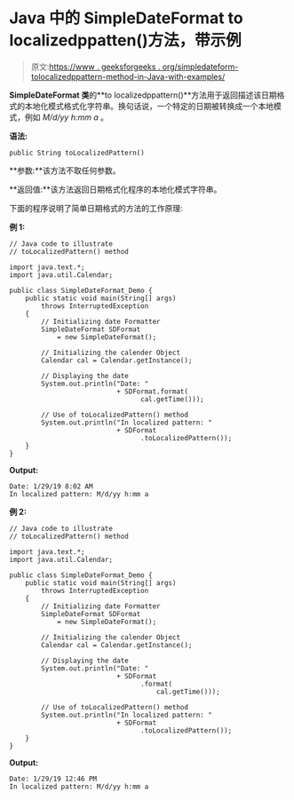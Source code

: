 # Java 中的 SimpleDateFormat to localizedppatten()方法，带示例

> 原文:[https://www . geeksforgeeks . org/simpledateform-tolocalizedppattern-method-in-Java-with-examples/](https://www.geeksforgeeks.org/simpledateformat-tolocalizedpattern-method-in-java-with-examples/)

**SimpleDateFormat 类**的**to localizedppattern()**方法用于返回描述该日期格式的本地化模式格式化字符串。换句话说，一个特定的日期被转换成一个本地模式，例如 *M/d/yy h:mm a* 。

**语法:**

```
public String toLocalizedPattern()
```

**参数:**该方法不取任何参数。

**返回值:**该方法返回日期格式化程序的本地化模式字符串。

下面的程序说明了简单日期格式的方法的工作原理:

**例 1:**

```
// Java code to illustrate
// toLocalizedPattern() method

import java.text.*;
import java.util.Calendar;

public class SimpleDateFormat_Demo {
    public static void main(String[] args)
        throws InterruptedException
    {
        // Initializing date Formatter
        SimpleDateFormat SDFormat
            = new SimpleDateFormat();

        // Initializing the calender Object
        Calendar cal = Calendar.getInstance();

        // Displaying the date
        System.out.println("Date: "
                           + SDFormat.format(
                                 cal.getTime()));

        // Use of toLocalizedPattern() method
        System.out.println("In localized pattern: "
                           + SDFormat
                                 .toLocalizedPattern());
    }
}
```

**Output:**

```
Date: 1/29/19 8:02 AM
In localized pattern: M/d/yy h:mm a

```

**例 2:**

```
// Java code to illustrate
// toLocalizedPattern() method

import java.text.*;
import java.util.Calendar;

public class SimpleDateFormat_Demo {
    public static void main(String[] args)
        throws InterruptedException
    {
        // Initializing date Formatter
        SimpleDateFormat SDFormat
            = new SimpleDateFormat();

        // Initializing the calender Object
        Calendar cal = Calendar.getInstance();

        // Displaying the date
        System.out.println("Date: "
                           + SDFormat
                                 .format(
                                     cal.getTime()));

        // Use of toLocalizedPattern() method
        System.out.println("In localized pattern: "
                           + SDFormat
                                 .toLocalizedPattern());
    }
}
```

**Output:**

```
Date: 1/29/19 12:46 PM
In localized pattern: M/d/yy h:mm a

```